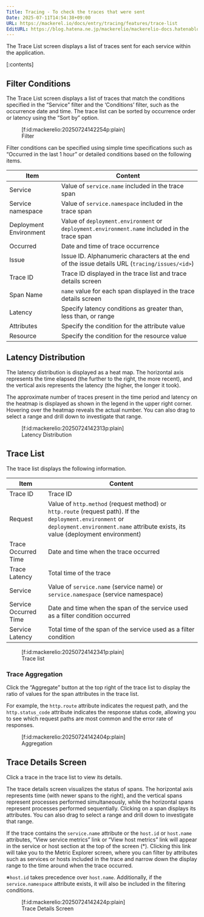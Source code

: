 ```yaml
---
Title: Tracing - To check the traces that were sent
Date: 2025-07-11T14:54:38+09:00
URL: https://mackerel.io/docs/entry/tracing/features/trace-list
EditURL: https://blog.hatena.ne.jp/mackerelio/mackerelio-docs.hatenablog.mackerel.io/atom/entry/6802418398507809625
---
```


The Trace List screen displays a list of traces sent for each service within the application.

[:contents]

## Filter Conditions

The Trace List screen displays a list of traces that match the conditions specified in the “Service” filter and the ‘Conditions’ filter, such as the occurrence date and time. The trace list can be sorted by occurrence order or latency using the “Sort by” option.

<figure class="figure-image figure-image-fotolife" title="Filter">[f:id:mackerelio:20250724142254p:plain]<figcaption>Filter</figcaption></figure>

Filter conditions can be specified using simple time specifications such as “Occurred in the last 1 hour” or detailed conditions based on the following items.

| Item | Content |
|-------------------|-------------------------------------------------------------------------|
| Service | Value of `service.name` included in the trace span |
| Service namespace | Value of `service.namespace` included in the trace span |
| Deployment Environment | Value of `deployment.environment` or `deployment.environment.name` included in the trace span |
| Occurred | Date and time of trace occurrence |
| Issue | Issue ID. Alphanumeric characters at the end of the issue details URL (`tracing/issues/<id>`) |
| Trace ID | Trace ID displayed in the trace list and trace details screen |
| Span Name | `name` value for each span displayed in the trace details screen |
| Latency | Specify latency conditions as greater than, less than, or range |
| Attributes | Specify the condition for the attribute value |
| Resource | Specify the condition for the resource value |


## Latency Distribution

The latency distribution is displayed as a heat map. The horizontal axis represents the time elapsed (the further to the right, the more recent), and the vertical axis represents the latency (the higher, the longer it took).

The approximate number of traces present in the time period and latency on the heatmap is displayed as shown in the legend in the upper right corner. Hovering over the heatmap reveals the actual number. You can also drag to select a range and drill down to investigate that range.

<figure class="figure-image figure-image-fotolife" title="Latency Distribution">[f:id:mackerelio:20250724142313p:plain]<figcaption>Latency Distribution</figcaption></figure>

## Trace List

The trace list displays the following information.

| Item | Content |
|--------------|---------------------------------------------------------------------------------------------------------------------------------------------|
| Trace ID | Trace ID |
| Request | Value of `http.method` (request method) or `http.route` (request path). If the `deployment.environment` or `deployment.environment.name` attribute exists, its value (deployment environment) |
| Trace Occurred Time | Date and time when the trace occurred |
| Trace Latency | Total time of the trace |
| Service | Value of `service.name` (service name) or `service.namespace` (service namespace) |
| Service Occurred Time | Date and time when the span of the service used as a filter condition occurred |
| Service Latency | Total time of the span of the service used as a filter condition |

<figure class="figure-image figure-image-fotolife" title="Trace list">[f:id:mackerelio:20250724142341p:plain]<figcaption>Trace list</figcaption></figure>


### Trace Aggregation

Click the “Aggregate” button at the top right of the trace list to display the ratio of values for the span attributes in the trace list.

For example, the `http.route` attribute indicates the request path, and the `http.status_code` attribute indicates the response status code, allowing you to see which request paths are most common and the error rate of responses.

<figure class="figure-image figure-image-fotolife" title="Aggregation">[f:id:mackerelio:20250724142404p:plain]<figcaption>Aggregation</figcaption></figure>


## Trace Details Screen

Click a trace in the trace list to view its details.

The trace details screen visualizes the status of spans. The horizontal axis represents time (with newer spans to the right), and the vertical spans represent processes performed simultaneously, while the horizontal spans represent processes performed sequentially. Clicking on a span displays its attributes. You can also drag to select a range and drill down to investigate that range.

If the trace contains the `service.name` attribute or the `host.id` or `host.name` attributes, “View service metrics” link or “View host metrics” link will appear in the service or host section at the top of the screen (*). Clicking this link will take you to the Metric Explorer screen, where you can filter by attributes such as services or hosts included in the trace and narrow down the display range to the time around when the trace occurred.

※`host.id` takes precedence over `host.name`. Additionally, if the `service.namespace` attribute exists, it will also be included in the filtering conditions.

<figure class="figure-image figure-image-fotolife" title="Trace Details Screen">[f:id:mackerelio:20250724142424p:plain]<figcaption>Trace Details Screen</figcaption></figure>
